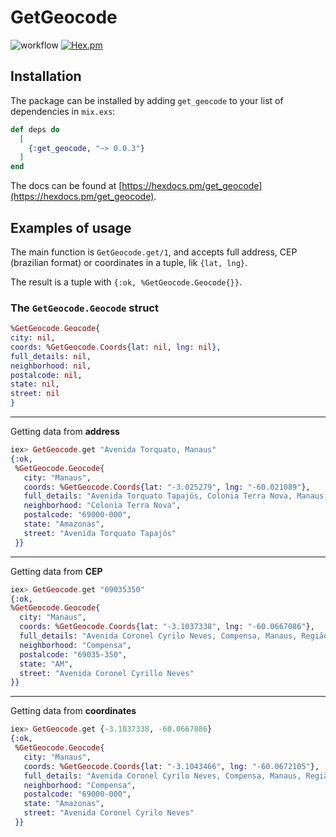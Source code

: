 # GetGeocode

![workflow](https://github.com/ericklima-ca/get_geocode/actions/workflows/elixir.yml/badge.svg)
[![Hex.pm](https://img.shields.io/hexpm/v/get_geocode)](https://hex.pm/packages/get_geocode)

## Installation

The package can be installed by adding `get_geocode` to your list of dependencies in `mix.exs`:

```elixir
def deps do
  [
    {:get_geocode, "~> 0.0.3"}
  ]
end
```
The docs can be found at [https://hexdocs.pm/get_geocode](https://hexdocs.pm/get_geocode).

## Examples of usage

The main function is `GetGeocode.get/1`, and accepts full address, CEP (brazilian format)
or coordinates in a tuple, lik `{lat, lng}`.

The result is a tuple with `{:ok, %GetGeocode.Geocode{}}`.

### The `GetGeocode.Geocode` struct
``` elixir
%GetGeocode.Geocode{
city: nil,
coords: %GetGeocode.Coords{lat: nil, lng: nil},
full_details: nil,
neighborhood: nil,
postalcode: nil,
state: nil,
street: nil
}
```

----
Getting data from **address**
``` elixir
iex> GetGeocode.get "Avenida Torquato, Manaus"
{:ok,
 %GetGeocode.Geocode{
   city: "Manaus",
   coords: %GetGeocode.Coords{lat: "-3.025279", lng: "-60.021089"},
   full_details: "Avenida Torquato Tapajós, Colonia Terra Nova, Manaus, Região Geográfica Imediata de Manaus, Região Geográfica Intermediária de Manaus, Amazonas, Região Norte, 69000-000, Brasil",
   neighborhood: "Colonia Terra Nova",
   postalcode: "69000-000",
   state: "Amazonas",
   street: "Avenida Torquato Tapajós"
 }}
 ```
 ----
 Getting data from **CEP**
 ``` elixir
 iex> GetGeocode.get "69035350" 
{:ok,
 %GetGeocode.Geocode{
   city: "Manaus",
   coords: %GetGeocode.Coords{lat: "-3.1037338", lng: "-60.0667086"},
   full_details: "Avenida Coronel Cyrilo Neves, Compensa, Manaus, Região Geográfica Imediata de Manaus, Região Geográfica Intermediária de Manaus, Amazonas, Região Norte, 69000-000, Brasil",
   neighborhood: "Compensa",
   postalcode: "69035-350",
   state: "AM",
   street: "Avenida Coronel Cyrillo Neves"
 }}
 ```
----
Getting data from **coordinates**

``` elixir
iex> GetGeocode.get {-3.1037338, -60.0667086}
{:ok,
 %GetGeocode.Geocode{
   city: "Manaus",
   coords: %GetGeocode.Coords{lat: "-3.1043466", lng: "-60.0672105"},
   full_details: "Avenida Coronel Cyrilo Neves, Compensa, Manaus, Região Geográfica Imediata de Manaus, Região Geográfica Intermediária de Manaus, Amazonas, Região Norte, 69000-000, Brasil",
   neighborhood: "Compensa",
   postalcode: "69000-000",
   state: "Amazonas",
   street: "Avenida Coronel Cyrilo Neves"
 }}
 ```